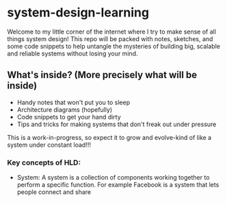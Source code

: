 # system-design-learning
Welcome to my little corner of the internet where I try to make sense of all things system design! This repo will be packed with notes, sketches, and some code snippets to help untangle the mysteries of building big, scalable and reliable systems without losing your mind.

## What's inside? (More precisely what will be inside)
- Handy notes that won't put you to sleep
- Architecture diagrams (hopefully)
- Code snippets to get your hand dirty
- Tips and tricks for making systems that don't freak out under pressure

This is a work-in-progress, so expect it to grow and evolve-kind of like a system under constant load!!!


### Key concepts of HLD:

- System: A system is a collection of components working together to perform a specific function.
For example Facebook is a system that lets people connect and share